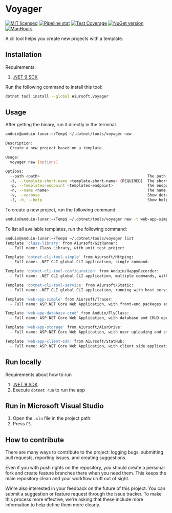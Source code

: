 # Voyager

[![MIT licensed](https://img.shields.io/badge/license-MIT-blue.svg)](https://gitlab.aiursoft.cn/aiursoft/Voyager/-/blob/master/LICENSE)
[![Pipeline stat](https://gitlab.aiursoft.cn/aiursoft/Voyager/badges/master/pipeline.svg)](https://gitlab.aiursoft.cn/aiursoft/Voyager/-/pipelines)
[![Test Coverage](https://gitlab.aiursoft.cn/aiursoft/Voyager/badges/master/coverage.svg)](https://gitlab.aiursoft.cn/aiursoft/Voyager/-/pipelines)
[![NuGet version](https://img.shields.io/nuget/v/Aiursoft.Voyager.svg)](https://www.nuget.org/packages/Aiursoft.Voyager/)
[![ManHours](https://manhours.aiursoft.cn/r/gitlab.aiursoft.cn/aiursoft/Voyager.svg)](https://gitlab.aiursoft.cn/aiursoft/Voyager/-/commits/master?ref_type=heads)

A cli tool helps you create new projects with a template.

## Installation

Requirements:

1. [.NET 9 SDK](http://dot.net/)

Run the following command to install this tool:

```bash
dotnet tool install --global Aiursoft.Voyager
```

## Usage

After getting the binary, run it directly in the terminal.

```bash
anduin@anduin-lunar:~/Temp$ ~/.dotnet/tools/voyager new

Description:
  Create a new project based on a template.

Usage:
  voyager new [options]

Options:
  --path <path>                                               The path to the project. [default: .]
  -t, --template-short-name <template-short-name> (REQUIRED)  The short name of the template to use. Run `voyager list` to see all available templates.
  -p, --templates-endpoint <templates-endpoint>               The endpoint to fetch templates from. [default: https://gitlab.aiursoft.cn/aiursoft/voyager/-/raw/master/templates.json]
  -n, --name <name>                                           The name of the new project. [default: Temp]
  -v, --verbose                                               Show detailed log
  -?, -h, --help                                              Show help and usage information
```

To create a new project, run the following command:

```bash
anduin@anduin-lunar:~/Temp$ ~/.dotnet/tools/voyager new -t web-app-simple
```

To list all available templates, run the following command:

```bash
anduin@anduin-lunar:~/Temp$ ~/.dotnet/tools/voyager list
Template 'class-library' from Aiursoft/GitRunner:
  - Full name: Class Library, with unit test project

Template 'dotnet-cli-tool-simple' from Aiursoft/Httping:
  - Full name: .NET CLI global CLI application, single command.

Template 'dotnet-cli-tool-configuration' from Anduin/HappyRecorder:
  - Full name: .NET CLI global CLI application, multiple commands, with configuration system

Template 'dotnet-cli-tool-service' from Aiursoft/Static:
  - Full name: .NET CLI global CLI application, running with host service

Template 'web-app-simple' from Aiursoft/Tracer:
  - Full name: ASP.NET Core Web Application, with front-end packages and simple back-end

Template 'web-app-database-crud' from Anduin/FlyClass:
  - Full name: ASP.NET Core Web Application, with database and CRUD operations

Template 'web-app-storage' from Aiursoft/AiurDrive:
  - Full name: ASP.NET Core Web Application, with user uploading and stroage service

Template 'web-app-client-sdk' from Aiursoft/StatHub:
  - Full name: ASP.NET Core Web Application, with client side application and SDK

```

## Run locally

Requirements about how to run

1. [.NET 9 SDK](http://dot.net/)
2. Execute `dotnet run` to run the app

## Run in Microsoft Visual Studio

1. Open the `.sln` file in the project path.
2. Press `F5`.

## How to contribute

There are many ways to contribute to the project: logging bugs, submitting pull requests, reporting issues, and creating suggestions.

Even if you with push rights on the repository, you should create a personal fork and create feature branches there when you need them. This keeps the main repository clean and your workflow cruft out of sight.

We're also interested in your feedback on the future of this project. You can submit a suggestion or feature request through the issue tracker. To make this process more effective, we're asking that these include more information to help define them more clearly.
